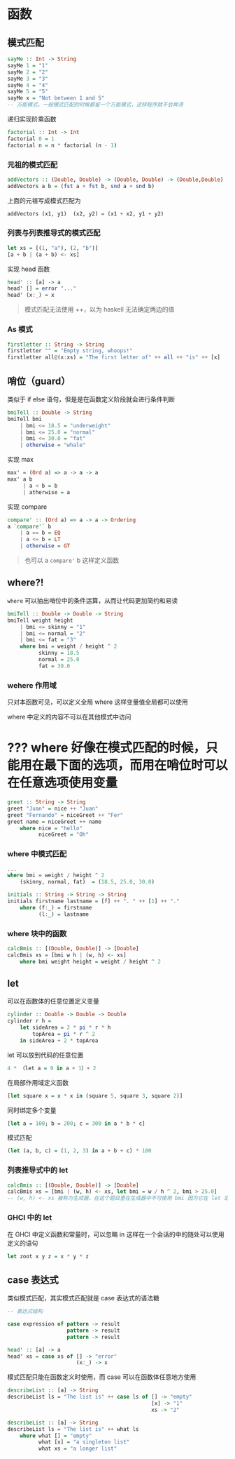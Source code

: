 # 函数

## 模式匹配

```haskell
sayMe :: Int -> String
sayMe 1 = "1"
sayMe 2 = "2"
sayMe 3 = "3"
sayMe 4 = "4"
sayMe 5 = "5"
sayMe x = "Not between 1 and 5" 
-- 万能模式，一般模式匹配的时候都留一个万能模式，这样程序就不会奔溃
```

递归实现阶乘函数

```haskell
factorial :: Int -> Int
factorial 0 = 1
factorial n = n * factorial (n - 1)
```

### 元祖的模式匹配

```haskell
addVectors :: (Double, Double) -> (Double, Double) -> (Double,Double)
addVectors a b = (fst a + fst b, snd a + snd b)
```

上面的元祖写成模式匹配为

```haskell
addVectors (x1, y1)  (x2, y2) = (x1 + x2, y1 + y2)
```

### 列表与列表推导式的模式匹配

```haskell
let xs = [(1, "a"), (2, "b")]
[a + b | (a + b) <- xs]
```

实现 head 函数
```haskell
head' :: [a] -> a
head' [] = error "..."
head' (x:_) = x
```

> 模式匹配无法使用 ++，以为 haskell 无法确定两边的值

### As 模式

```haskell
firstletter :: String -> String
firstletter "" = "Empty string, whoops!"
firstletter all@(x:xs) = "The first letter of" ++ all ++ "is" ++ [x]
```

## 哨位（guard）

类似于 if else 语句，但是是在函数定义阶段就会进行条件判断

```haskell
bmiTell :: Double -> String
bmiTell bmi
    | bmi <= 18.5 = "underweight"
    | bmi <= 25.0 = "normal"
    | bmi <= 30.0 = "fat"
    | otherwise = "whale"
```

实现 max

```haskell
max' = (Ord a) => a -> a -> a
max' a b
     | a < b = b
     | atherwise = a
```

实现 compare

```haskell
compare' :: (Ord a) => a -> a -> Ordering
a `compare'` b
    | a == b = EQ
    | a <= b = LT
    | otherwise = GT
```

> 也可以 a `compare'` b 这样定义函数

## where?!

`where` 可以抽出哨位中的条件运算，从而让代码更加简约和易读

```haskell
bmiTell :: Double -> Double -> String
bmiTell weight height
    | bmi <= skinny = "1"
    | bmi <= normal = "2"
    | bmi <= fat = "3"
    where bmi = weight / height ^ 2
          skinny = 18.5
          normal = 25.0
          fat = 30.0
```

### wehere 作用域

只对本函数可见，可以定义全局 where 这样变量值全局都可以使用

where 中定义的内容不可以在其他模式中访问

# ??? where 好像在模式匹配的时候，只能用在最下面的选项，而用在哨位时可以在任意选项使用变量

```haskell
greet :: String -> String
greet "Juan" = nice ++ "Juan"
greet "Fernando" = niceGreet ++ "Fer"
greet name = niceGreet ++ name
    where nice = "hello"
          niceGreet = "Oh"
```

### where 中模式匹配

```haskell
...
where bmi = weight / height ^ 2
    (skinny, normal, fat)  = (18.5, 25.0, 30.0) 
```

```haskell
initials :: String -> String -> String
initials firstname lastname = [f] ++ ". " ++ [1] ++ "."
    where (f:_) = firstname
          (l:_) = lastname
```

### where 块中的函数

```haskell
calcBmis :: [(Double, Double)] -> [Double]
calcBmis xs = [bmi w h | (w, h) <- xs]
    where bmi weight height = weight / height ^ 2
```

## let

可以在函数体的任意位置定义变量

```haskell
cylinder :: Double -> Double -> Double
cylinder r h =
    let sideArea = 2 * pi * r * h
        topArea = pi * r ^ 2
    in sideArea + 2 * topArea
```

let 可以放到代码的任意位置

```haskell
4 * （let a = 9 in a + 1）+ 2
```

在局部作用域定义函数

```haskell
[let square x = x * x in (square 5, square 3, square 2)]
````

同时绑定多个变量

```haskell
[let a = 100; b = 200; c = 300 in a * b * c]
```

模式匹配

```haskell
(let (a, b, c) = (1, 2, 3) in a + b + c) * 100
```

### 列表推导式中的 let

```haskell
calcBmis :: [(Double, Double)] -> [Double]
calcBmis xs = [bmi | (w, h) <- xs, let bmi = w / h ^ 2, bmi > 25.0]
-- (w, h) <- xs 被称为生成器，在这个题目里在生成器中不可使用 bmi 因为它在 let 定义的前面
```

### GHCI 中的 let

在 GHCI 中定义函数和常量时，可以忽略 in 这样在一个会话的中的随处可以使用定义的语句

```haskell
let zoot x y z = x * y * z
```

## case 表达式

类似模式匹配，其实模式匹配就是 case 表达式的语法糖


```haskell
-- 表达式结构

case expression of pattern -> result
                   pattern -> result
                   pattern -> result

head' :: [a] -> a
head' xs = case xs of [] -> "error"
                      (x:_) -> x
```

模式匹配只能在函数定义时使用，而 case 可以在函数体任意地方使用

```haskell
describeList :: [a] -> String
describeList ls = "The list is" ++ case ls of [] -> "empty"
                                              [x] -> "1"
                                              xs -> "2"
```

```haskell
describeList :: [a] -> String
describeList ls = "The list is" ++ what ls
    where what [] = "empty"
          what [x] = "a singleton list"
          what xs = "a longer list"
```